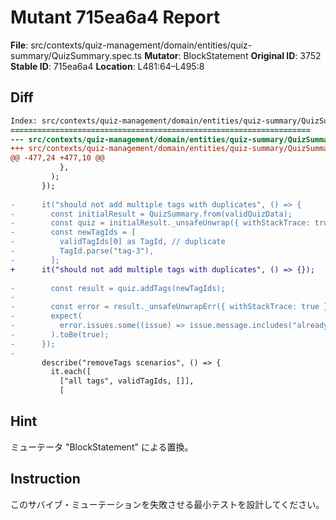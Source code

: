 # Mutant 715ea6a4 Report

**File**: src/contexts/quiz-management/domain/entities/quiz-summary/QuizSummary.spec.ts
**Mutator**: BlockStatement
**Original ID**: 3752
**Stable ID**: 715ea6a4
**Location**: L481:64–L495:8

## Diff

```diff
Index: src/contexts/quiz-management/domain/entities/quiz-summary/QuizSummary.spec.ts
===================================================================
--- src/contexts/quiz-management/domain/entities/quiz-summary/QuizSummary.spec.ts	original
+++ src/contexts/quiz-management/domain/entities/quiz-summary/QuizSummary.spec.ts	mutated #3752
@@ -477,24 +477,10 @@
           },
         );
       });
 
-      it("should not add multiple tags with duplicates", () => {
-        const initialResult = QuizSummary.from(validQuizData);
-        const quiz = initialResult._unsafeUnwrap({ withStackTrace: true });
-        const newTagIds = [
-          validTagIds[0] as TagId, // duplicate
-          TagId.parse("tag-3"),
-        ];
+      it("should not add multiple tags with duplicates", () => {});
 
-        const result = quiz.addTags(newTagIds);
-
-        const error = result._unsafeUnwrapErr({ withStackTrace: true });
-        expect(
-          error.issues.some((issue) => issue.message.includes("already exist")),
-        ).toBe(true);
-      });
-
       describe("removeTags scenarios", () => {
         it.each([
           ["all tags", validTagIds, []],
           [
```

## Hint

ミューテータ "BlockStatement" による置換。

## Instruction

このサバイブ・ミューテーションを失敗させる最小テストを設計してください。
